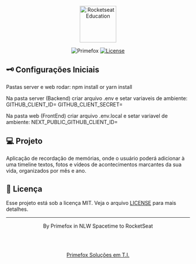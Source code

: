 <p align="center">
  <img alt="Rocketseat Education" src="https://primefox.com.br/ti/files/PrimeWall.jpg" width="100px" />
</p>

<p align="center">
  <img src="https://img.shields.io/static/v1?label=Primefox&message=Dev&color=yellow&style=flat-square" alt="Primefox" />
  <a href="LICENSE"><img  src="https://img.shields.io/static/v1?label=License&message=MIT&color=yellow&labelColor=202024" alt="License"></a>
</p>

## 🗝️ Configurações Iniciais
Pastas server e web rodar:
npm install
or 
yarn install

Na pasta server (Backend) criar arquivo .env e setar variaveis de ambiente:
GITHUB_CLIENT_ID=
GITHUB_CLIENT_SECRET=

Na pasta web (FrontEnd) criar arquivo .env.local e setar variavel de ambiente:
NEXT_PUBLIC_GITHUB_CLIENT_ID=

## 💻 Projeto

Aplicação de recordação de memórias, onde o usuário poderá adicionar à uma timeline textos, fotos e vídeos de acontecimentos marcantes da sua vida, organizados por mês e ano.

## 📝 Licença

Esse projeto está sob a licença MIT. Veja o arquivo [LICENSE](LICENSE) para mais detalhes.

---

<p align="center">
  By Primefox in NLW Spacetime to RocketSeat
</p>

<!--START_SECTION:footer-->

<br />
<br />

<p align="center">
  <a href="https://www.instagram.com/primefoxti/" target="_blank">
    Primefox Soluções em T.I.
  </a>
</p>

<!--END_SECTION:footer-->
